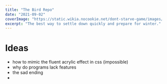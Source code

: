 ```yaml
---
title: "The Bird Repo"
date: "2021-09-02"
coverImage: "https://static.wikia.nocookie.net/dont-starve-game/images/0/02/Winter_RoG_poster.jpg"
excerpt: "The best way to settle down quickly and prepare for winter."
---
```


# Ideas
- how to mimic the fluent acrylic effect in css (impossible)
- why do programs lack features
- the sad ending
- 

<!-- # Downloading Books onto a Kindle (pictureless)
For this guide, you'll need:
1. One kindle
1. A working computer
1. One Micro USB Cable

Warning: If you're afraid of sailing the seven seas this guide is not for you.

Once you've got all the things arranged, turn to your computer and visit either libgen](https://libgen.is) or [3lib](https://3lib.net/).

Choose the respective book genre and search for it.

A table of results will appear, look through it for the correct author and file extension (we're looking for .mobi files, but you can get by with .epub)

When you've found the book you want, click on it and download it from one of the listed mirrors.
(This step requires being able to navigate around unfamiliar user interfaces without being a helpless slouch.)

If you can only find .epub files, you can convert it to mobi at [this website](https://cloudconvert.com/epub-to-mobi).

After you've finished with that -->

<!-- 
# Intro
It's mostly bird related books.  If you're a bird nut this may help.
You can surf the seas at [libgen](https://libgen.is) or [3lib](https://3lib.net/) for them.

1. [What It's Like to Be a Bird](https://www.goodreads.com/en/book/show/50778832-what-it-s-like-to-be-a-bird) It's all purpose bird related book, with pictures if you're lazy. ![the book cover](https://i.gr-assets.com/images/S/compressed.photo.goodreads.com/books/1574329673l/50778832._SX318_SY475_.jpg)

2. [The Genius Of Birds](https://www.goodreads.com/book/show/25938481-the-genius-of-birds) If for some reason you're really interested in how birds think this one's for you. ![the book cover](https://i.gr-assets.com/images/S/compressed.photo.goodreads.com/books/1577251095l/51802456._SX318_SY475_.jpg)

3. -->

